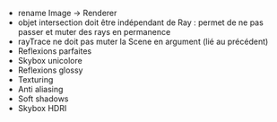 -   rename Image -> Renderer
-   objet intersection doit être indépendant de Ray : permet de ne pas passer et muter des rays en permanence
-   rayTrace ne doit pas muter la Scene en argument (lié au précédent)
-   Reflexions parfaites
-   Skybox unicolore
-   Reflexions glossy
-   Texturing
-   Anti aliasing
-   Soft shadows
-   Skybox HDRI

